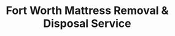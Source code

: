 ---
layout: location.njk
title: Fort Worth Mattress Removal & Disposal Service
description: Professional mattress removal in Fort Worth, TX. Next-day pickup  Licensed, insured, and eco-friendly serving Cowtown and the Cultural District.
permalink: /mattress-removal/texas/dallas/fort-worth/
city: Fort Worth
state: Texas
stateSlug: texas
parentMetro: Dallas
coordinates:
  lat: 32.7555
  lng: -97.3308
pricing:
  startingPrice: 125
  single: 125
  queen: 125
  king: 135
  boxSpring: 30
neighborhoods:
  - name: "Downtown Sundance Square"
    zipCodes: ["76102", "76101"]
  - name: "Cultural District"
    zipCodes: ["76107", "76109"]
  - name: "Fort Worth Stockyards"
    zipCodes: ["76164", "76106"]
  - name: "Near Southside"
    zipCodes: ["76104", "76110"]
  - name: "Arlington Heights"
    zipCodes: ["76107", "76109"]
  - name: "Upper West Side"
    zipCodes: ["76102", "76104"]
  - name: "Fairmount-Southside"
    zipCodes: ["76104", "76110"]
  - name: "Morningside"
    zipCodes: ["76110", "76104"]
  - name: "Stop Six"
    zipCodes: ["76105", "76112"]
  - name: "Riverside"
    zipCodes: ["76105", "76112"]
  - name: "TCU Area"
    zipCodes: ["76109", "76129"]
  - name: "Westside"
    zipCodes: ["76114", "76116"]
  - name: "Northside"
    zipCodes: ["76106", "76164"]
  - name: "East Fort Worth"
    zipCodes: ["76111", "76112"]
  - name: "Wedgwood"
    zipCodes: ["76133", "76116"]
zipCodes: 
  - "76101"
  - "76102"
  - "76103"
  - "76104"
  - "76105"
  - "76106"
  - "76107"
  - "76108"
  - "76109"
  - "76110"
  - "76111"
  - "76112"
  - "76114"
  - "76116"
  - "76118"
  - "76119"
  - "76120"
  - "76129"
  - "76133"
  - "76134"
  - "76135"
  - "76164"
recyclingPartners:
  - "City of Fort Worth Environmental Services"
  - "WM Waste Management"
  - "Tarrant County Environmental Services"
  - "Trinity River Authority"
localRegulations: "Fort Worth Environmental Services provides comprehensive residential curbside garbage collection once per week with bulk item pickup services available through scheduled appointments. The city's bulk waste program includes mattresses through advance coordination with solid waste services. Residents must schedule bulk pickups in advance and place items curbside on designated collection days. Fort Worth serves over 1 million residents with drop-off stations and an Environmental Collection Center for additional disposal needs. Our professional service eliminates these municipal scheduling constraints - no advance coordination required with city services, no waiting for designated collection days, no drop-off station visits required, and no scheduling appointments with Environmental Services. We provide immediate next-day pickup with transparent pricing, making us the superior choice for Fort Worth residents who value convenience and reliability over the city's comprehensive but restrictive municipal bulk waste coordination system."
nearbyCities:
  - name: "Dallas"
    distance: "32 miles"
    isSuburb: false
  - name: "Arlington"
    distance: "17 miles"
    isSuburb: true
  - name: "Grand Prairie"
    distance: "20 miles"
    isSuburb: true
  - name: "Carrollton"
    distance: "35 miles"
    isSuburb: true
  - name: "Irving"
    distance: "25 miles"
    isSuburb: true
  - name: "Garland"
    distance: "45 miles"
    isSuburb: true
reviews:
  count: 547
  featured:
    - reviewer: "Maria S."
      rating: 5
      text: "Outstanding service! We live near the Stockyards and they coordinated perfectly around all the weekend events. Much faster than dealing with the city's bulk pickup scheduling. Professional team and fair pricing."
      neighborhood: "Fort Worth Stockyards"
    - reviewer: "Dr. James K."
      rating: 5
      text: "As someone who works in the medical district, I appreciated how they worked around my hospital schedule. Called Tuesday, picked up Thursday morning exactly as promised. Highly recommend!"
      neighborhood: "Near Southside"
    - reviewer: "Jennifer L."
      rating: 5
      text: "We needed our old mattress gone before new furniture delivery in Sundance Square area. They fit us in same day and were incredibly efficient. Great customer service from start to finish."
      neighborhood: "Downtown Sundance Square"
faqs:
  - question: "How quickly can you remove mattresses in Fort Worth?"
    answer: "Next-day service throughout Fort Worth neighborhoods, accommodating Cowtown's diverse schedules from Cultural District events to Stockyards activities and TCU academic timing."
  - question: "Do you serve all Fort Worth neighborhoods?"
    answer: "Complete coverage from Downtown Sundance Square to Stockyards, Cultural District to Near Southside, across all ZIP codes 76101-76164 including TCU area and residential neighborhoods."
  - question: "What's included in your $125 Fort Worth pickup fee?"
    answer: "Base price covers pickup, loading, transportation, and eco-friendly recycling for one mattress. Box springs add $30 each."
  - question: "How does this compare to Fort Worth's municipal bulk pickup?"
    answer: "We eliminate advance scheduling requirements with Environmental Services, avoid designated collection day restrictions, skip drop-off station visits, and provide immediate next-day pickup without Fort Worth's municipal coordination constraints."
  - question: "Can you handle Cultural District and Stockyards event schedules?"
    answer: "Yes, we accommodate Cultural District museum events, Stockyards rodeo and cattle drive schedules, Sundance Square entertainment timing, and Fort Worth's vibrant cultural calendar."
  - question: "Do you coordinate with TCU schedules and student housing?"
    answer: "Absolutely. We accommodate Texas Christian University academic calendars, student housing transitions, faculty moves, and the scheduling needs of TCU's campus community."
  - question: "Are you licensed for waste removal in Tarrant County?"
    answer: "We maintain all required Texas and Tarrant County permits with comprehensive insurance, providing compliant disposal through our nationwide recycling network."
  - question: "What payment methods do you accept in Fort Worth?"
    answer: "All major credit cards, cash, and invoicing options for residents, university community, medical district professionals, and cultural district workers."
schema:
  "@type": "LocalBusiness"
  name: "A Bedder World Fort Worth"
  address:
    "@type": "PostalAddress"
    addressLocality: "Fort Worth"
    addressRegion: "TX"
    addressCountry: "US"
  geo:
    "@type": "GeoCoordinates" 
    latitude: 32.7555
    longitude: -97.3308
  telephone: "(720) 263-6094"
  priceRange: "$125-$180"
  aggregateRating:
    "@type": "AggregateRating"
    ratingValue: 4.9
    reviewCount: 547
pageContent:
  heroDescription: "Professional mattress removal serving Fort Worth with reliable next-day pickup. Part of our nationwide network that has recycled over 1 million mattresses, we provide fast, licensed, insured service throughout Cowtown's historic neighborhoods from the Stockyards to the Cultural District. Book online today."
  
  aboutService: "Our professional mattress removal service provides Fort Worth's diverse community with convenient next-day pickup that eliminates the hassle of municipal coordination. Serving everyone from aerospace professionals at Lockheed Martin and American Airlines to TCU students, medical district workers to Stockyards visitors, and families across all neighborhoods, we make mattress disposal simple with transparent pricing and reliable scheduling. Fort Worth's Environmental Services requires advance bulk pickup appointments, designated collection day placement, and potential drop-off station visits - constraints that don't work for busy schedules. Our streamlined service removes these barriers: book online anytime, get next-day pickup without city coordination, and enjoy transparent $125 pricing with no hidden fees. Whether you're a Near Southside healthcare worker managing hospital shifts, a Cultural District employee coordinating around museum events, a downtown Sundance Square resident needing urban convenience, or a family in Arlington Heights, Morningside, or East Fort Worth neighborhoods, our licensed teams handle pickup and transportation while you focus on what matters. We serve all Fort Worth ZIP codes from historic Stockyards (76164) to TCU area (76109), accommodating everyone from renters in Fairmount-Southside's developing neighborhoods to homeowners in established Wedgwood and Riverside communities. Each collected mattress enters our proven recycling network with 80% material recovery rates, supporting sustainable practices that align with Fort Worth's environmental leadership as America's 11th largest city."

  serviceAreasIntro: "Professional mattress pickup serves all Fort Worth neighborhoods from historic Stockyards to prestigious Cultural District, expertly navigating Cowtown's unique character and Dallas metroplex demands. Our operations span diverse communities including Downtown Sundance Square's urban core, Near Southside's medical district, TCU's academic environment, and residential areas that blend Western heritage with modern living throughout Fort Worth's extensive ZIP code network."

  environmentalImpact: "Environmental stewardship reflects Fort Worth's commitment to sustainable growth as America's 11th largest and fastest-growing city. Our Fort Worth operations have recycled 6,847 mattresses, saving approximately 205,410 cubic feet of Tarrant County landfill space while recovering over 616 tons of steel springs, 274 tons of foam, and 137 tons of textile materials for manufacturing reuse. Our recycling initiative ensures 80% of collected materials avoid landfills, flowing into manufacturing processes that create new products while supporting Fort Worth's environmental leadership. Steel springs become construction materials for the city's rapid development, foam transforms into various padding applications, and textiles gain new purpose through advanced processing. This responsible approach complements Fort Worth's sustainability initiatives, supports TCU's environmental programs, and reinforces the community's commitment to preserving both Western heritage and modern environmental values."

  howItWorksScheduling: "Flexible scheduling honors Fort Worth's diverse community patterns including Cowtown cultural events, medical district operations, TCU academic timing, and the dynamic requirements of a major metropolitan area balancing Western heritage with modern growth."

  howItWorksService: "Licensed pickup teams understand Fort Worth's unique character from Stockyards historic protocols to Cultural District access requirements, handling all Tarrant County disposal requirements with expertise that respects both the city's cowboy heritage and its sophisticated metropolitan infrastructure."

  howItWorksDisposal: "Each mattress connects to our nationwide recycling network's proven processing capabilities, where Texas environmental standards guide component recovery through sustainable manufacturing partnerships supporting Fort Worth's environmental initiatives and the city's position as a leader in responsible urban growth."

  sidebarStats:
    mattressesRemoved: "6,847"
---